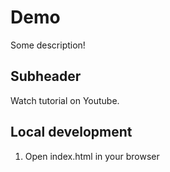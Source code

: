 # Demo

Some description!

## Subheader

Watch tutorial on Youtube.

## Local development

1. Open index.html in your browser